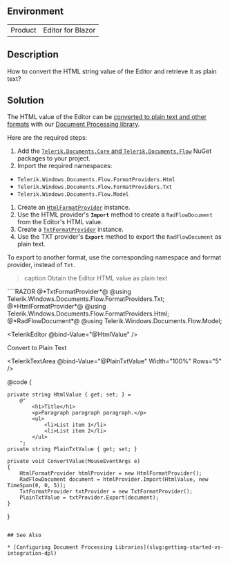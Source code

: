 
## Environment

<table>
<tbody>
<tr>
<td>Product</td>
<td>Editor for Blazor</td>
</tr>
</tbody>
</table>

## Description

How to convert the HTML string value of the Editor and retrieve it as plain text?

## Solution

The HTML value of the Editor can be [converted to plain text and other formats](slug:editor-import-export) with our [Document Processing library](slug:dpl-in-blazor).

Here are the required steps:

1. Add the [`Telerik.Documents.Core` and `Telerik.Documents.Flow`](slug:dpl-in-blazor) NuGet packages to your project.
1. Import the required namespaces:
* `Telerik.Windows.Documents.Flow.FormatProviders.Html`
* `Telerik.Windows.Documents.Flow.FormatProviders.Txt`
* `Telerik.Windows.Documents.Flow.Model`
1. Create an [`HtmlFormatProvider`](https://docs.telerik.com/devtools/document-processing/libraries/radwordsprocessing/formats-and-conversion/html/htmlformatprovider) instance.
1. Use the HTML provider's **`Import`** method to create a `RadFlowDocument` from the Editor's HTML value.
1. Create a [`TxtFormatProvider`](https://docs.telerik.com/devtools/document-processing/libraries/radwordsprocessing/formats-and-conversion/plain-text/txt-txtformatprovider) instance.
1. Use the TXT provider's **`Export`** method to export the `RadFlowDocument` as plain text.

To export to another format, use the corresponding namespace and format provider, instead of `Txt`.

>caption Obtain the Editor HTML value as plain text

<div class="skip-repl"></div>
````RAZOR
@*TxtFormatProvider*@
@using Telerik.Windows.Documents.Flow.FormatProviders.Txt;
@*HtmlFormatProvider*@
@using Telerik.Windows.Documents.Flow.FormatProviders.Html;
@*RadFlowDocument*@
@using Telerik.Windows.Documents.Flow.Model;

<TelerikEditor @bind-Value="@HtmlValue" />

<p><TelerikButton OnClick="@ConvertValue">Convert to Plain Text</TelerikButton></p>

<TelerikTextArea @bind-Value="@PlainTxtValue" Width="100%" Rows="5" />

@code {

    private string HtmlValue { get; set; } =
        @"
            <h1>Title</h1>
            <p>Paragraph paragraph paragraph.</p>
            <ul>
                <li>List item 1</li>
                <li>List item 2</li>
            </ul>
        ";
    private string PlainTxtValue { get; set; }

    private void ConvertValue(MouseEventArgs e)
    {
        HtmlFormatProvider htmlProvider = new HtmlFormatProvider();
        RadFlowDocument document = htmlProvider.Import(HtmlValue, new TimeSpan(0, 0, 5));
        TxtFormatProvider txtProvider = new TxtFormatProvider();
        PlainTxtValue = txtProvider.Export(document);
    }
}
````

## See Also

* [Configuring Document Processing Libraries](slug:getting-started-vs-integration-dpl)
